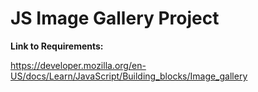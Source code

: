 # JS Image Gallery Project

<strong>Link to Requirements:</strong> 

https://developer.mozilla.org/en-US/docs/Learn/JavaScript/Building_blocks/Image_gallery   